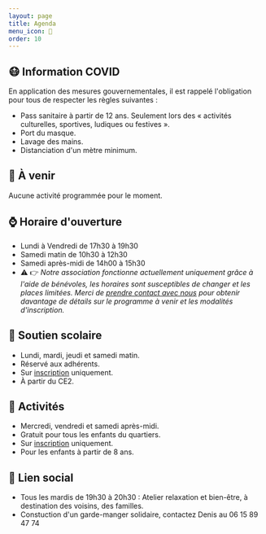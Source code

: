 ```yaml
---
layout: page
title: Agenda
menu_icon: 📅
order: 10
---
```


## 😷 Information COVID

En application des mesures gouvernementales, il est rappelé l'obligation pour tous de respecter les règles suivantes :
* Pass sanitaire à partir de 12 ans. Seulement lors des « activités culturelles, sportives, ludiques ou festives ».
* Port du masque.
* Lavage des mains.
* Distanciation d'un mètre minimum.

## 📝 À venir

Aucune activité programmée pour le moment.

## ⌚ Horaire d'ouverture

* Lundi à Vendredi de 17h30 à 19h30
* Samedi matin de 10h30 à 12h30
* Samedi après-midi de 14h00 à 15h30
* ⚠️ 👉 *Notre association fonctionne actuellement uniquement grâce à l'aide de bénévoles, les horaires sont susceptibles de changer et les places limitées. Merci de [prendre contact avec nous](#footer) pour obtenir davantage de détails sur le programme à venir et les modalités d'inscription.*

## 🎒 Soutien scolaire

* Lundi, mardi, jeudi et samedi matin.
* Réservé aux adhérents.
* Sur [inscription](#footer) uniquement.
* À partir du CE2.

## 🎨 Activités

* Mercredi, vendredi et samedi après-midi.
* Gratuit pour tous les enfants du quartiers.
* Sur [inscription](#footer) uniquement.
* Pour les enfants à partir de 8 ans.

## 🌱 Lien social

* Tous les mardis de 19h30 à 20h30 : Atelier relaxation et bien-être,
  à destination des voisins, des familles.
* Constuction d'un garde-manger solidaire, contactez Denis au 06 15 89 47 74
